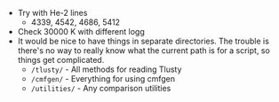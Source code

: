 * Try with He-2 lines
	* 4339, 4542, 4686, 5412
* Check 30000 K with different logg
* It would be nice to have things in separate directories.  The trouble is there's no way to really know what the current path is for a script, so things get complicated.
	* `/tlusty/` - All methods for reading Tlusty
	* `/cmfgen/` - Everything for using cmfgen
	* `/utilities/` - Any comparison utilities
